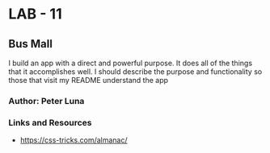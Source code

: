 # LAB - 11

## Bus Mall

I build an app with a direct and powerful purpose. It does all of the things that it accomplishes well. I should describe the purpose and functionality so those that visit my README understand the app

### Author: Peter Luna

### Links and Resources
- https://css-tricks.com/almanac/